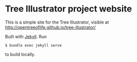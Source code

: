 Tree Illustrator project website
================================

This is a simple site for the Tree Illustrator, visible at 
http://opentreeoflife.github.io/tree-illustrator/

Built with [Jekyll](http://jekyllrb.com/). Run 

	$ bundle exec jekyll serve

to build locally. 
